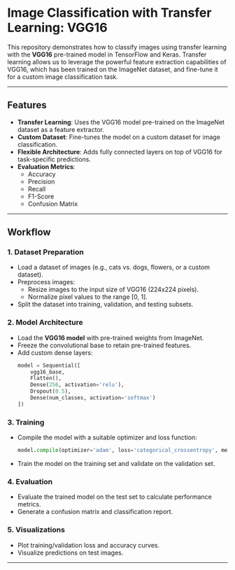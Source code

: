 
# Image Classification with Transfer Learning: VGG16  

This repository demonstrates how to classify images using transfer learning with the **VGG16** pre-trained model in TensorFlow and Keras. Transfer learning allows us to leverage the powerful feature extraction capabilities of VGG16, which has been trained on the ImageNet dataset, and fine-tune it for a custom image classification task.

---

## Features  
- **Transfer Learning**: Uses the VGG16 model pre-trained on the ImageNet dataset as a feature extractor.  
- **Custom Dataset**: Fine-tunes the model on a custom dataset for image classification.  
- **Flexible Architecture**: Adds fully connected layers on top of VGG16 for task-specific predictions.  
- **Evaluation Metrics**:  
  - Accuracy  
  - Precision  
  - Recall  
  - F1-Score  
  - Confusion Matrix  

---

## Workflow  

### 1. Dataset Preparation  
- Load a dataset of images (e.g., cats vs. dogs, flowers, or a custom dataset).  
- Preprocess images:  
  - Resize images to the input size of VGG16 (224x224 pixels).  
  - Normalize pixel values to the range [0, 1].  
- Split the dataset into training, validation, and testing subsets.  

### 2. Model Architecture  
- Load the **VGG16 model** with pre-trained weights from ImageNet.  
- Freeze the convolutional base to retain pre-trained features.  
- Add custom dense layers:  
  ```python
  model = Sequential([
      vgg16_base,
      Flatten(),
      Dense(256, activation='relu'),
      Dropout(0.5),
      Dense(num_classes, activation='softmax')
  ])
  ```  

### 3. Training  
- Compile the model with a suitable optimizer and loss function:  
  ```python
  model.compile(optimizer='adam', loss='categorical_crossentropy', metrics=['accuracy'])
  ```  
- Train the model on the training set and validate on the validation set.  

### 4. Evaluation  
- Evaluate the trained model on the test set to calculate performance metrics.  
- Generate a confusion matrix and classification report.  

### 5. Visualizations  
- Plot training/validation loss and accuracy curves.  
- Visualize predictions on test images.  

---
